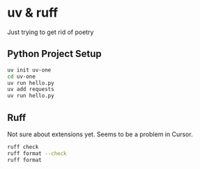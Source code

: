 # uv & ruff

Just trying to get rid of poetry

## Python Project Setup

```bash
uv init uv-one
cd uv-one
uv run hello.py
uv add requests
uv run hello.py
```

## Ruff

Not sure about extensions yet. Seems to be a problem in Cursor.

```bash
ruff check
ruff format --check
ruff format
```

